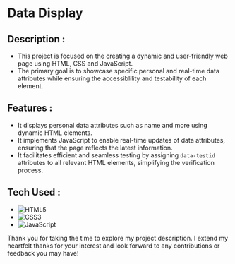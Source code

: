 # Data Display

## Description :

- This project is focused on the creating a dynamic and user-friendly web page using HTML, CSS and JavaScript.
- The primary goal is to showcase specific personal and real-time data attributes while ensuring the accessiblility and testability of each element.

## Features :

- It displays personal data attributes such as name and more using dynamic HTML elements.
- It implements JavaScript to enable real-time updates of data attributes, ensuring that the page reflects the latest information.
- It facilitates efficient and seamless testing by assigning ```data-testid``` attributes to all relevant HTML elements, simplifying the verification process.

## Tech Used :

- ![HTML5](https://img.shields.io/badge/html5-%23E34F26.svg?style=for-the-badge&logo=html5&logoColor=white)
- ![CSS3](https://img.shields.io/badge/css3-%231572B6.svg?style=for-the-badge&logo=css3&logoColor=white)
- ![JavaScript](https://img.shields.io/badge/javascript-%23323330.svg?style=for-the-badge&logo=javascript&logoColor=%23F7DF1E)


Thank you for taking the time to explore my project description. I extend my heartfelt thanks for your interest and look forward to any contributions or feedback you may have!

